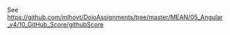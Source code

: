 See https://github.com/mlhoyt/DojoAssignments/tree/master/MEAN/05_Angular_v4/10_GitHub_Score/githubScore

